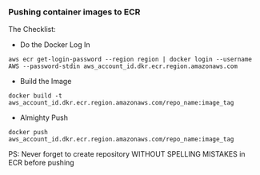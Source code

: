 ### Pushing container images to ECR
The Checklist:
- Do the Docker Log In
```
aws ecr get-login-password --region region | docker login --username AWS --password-stdin aws_account_id.dkr.ecr.region.amazonaws.com
```
- Build the Image
```
docker build -t aws_account_id.dkr.ecr.region.amazonaws.com/repo_name:image_tag
```
- Almighty Push
```
docker push aws_account_id.dkr.ecr.region.amazonaws.com/repo_name:image_tag
```

PS: Never forget to create repository WITHOUT SPELLING MISTAKES in ECR before pushing
